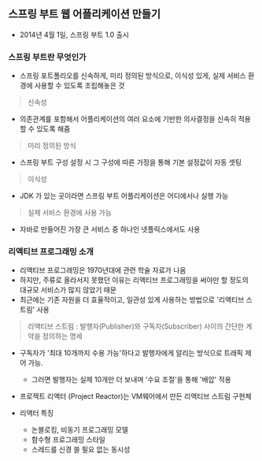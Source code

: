 ## 스프링 부트 웹 어플리케이션 만들기

- 2014년 4월 1일, 스프링 부트 1.0 출시

### 스프링 부트란 무엇인가
- 스프링 포트폴리오를 신속하게, 미리 정의된 방식으로, 이식성 있게, 실제 서비스 환경에 사용할 수 있도록 조립해놓은 것

> 신속성
- 의존관계를 포함해서 어플리케이션의 여러 요소에 기반한 의사결정을 신속히 적용할 수 있도록 해줌

> 미리 정의된 방식
- 스프링 부트 구성 설정 시 그 구성에 따른 가정을 통해 기본 설정값이 자동 셋팅

> 이식성
- JDK 가 있는 곳이라면 스프링 부트 어플리케이션은 어디에서나 실행 가능

> 실제 서비스 환경에 사용 가능
- 자바로 만들어진 가장 큰 서비스 중 하나인 넷플릭스에서도 사용

### 리액티브 프로그래밍 소개
- 리액티브 프로그래밍은 1970년대에 관련 학술 자료가 나옴
- 하지만, 주류로 올라서지 못했던 이유는 리액티브 프로그래밍을 써야만 할 정도의 대규모 서비스가 많지 않았기 때문
- 최근에는 기존 자원을 더 효율적이고, 일관성 있게 사용하는 방법으로 '리액티브 스트림' 사용

> 리액티브 스트림 : 발행자(Publisher)와 구독자(Subscriber) 사이의 간단한 계약을 정의하는 명세
- 구독자가 '최대 10개까지 수용 가능'하다고 발행자에게 알리는 방식으로 트래픽 제어 가능. 
    - 그러면 발행자는 실제 10개만 더 보내며 '수요 조절'을 통해 '배압' 적용
    
- 프로젝트 리액터 (Project Reactor)는 VM웨어에서 만든 리액티브 스트림 구현체
- 리액터 특징
    - 논블로킹, 비동기 프로그래밍 모델
    - 함수형 프로그래밍 스타일
    - 스레드를 신경 쓸 필요 없는 동시성